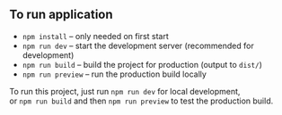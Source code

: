 ## To run application

- `npm install` – only needed on first start
- `npm run dev` – start the development server (recommended for development)
- `npm run build` – build the project for production (output to `dist/`)
- `npm run preview` – run the production build locally

To run this project, just run `npm run dev` for local development,  
or `npm run build` and then `npm run preview` to test the production build.
